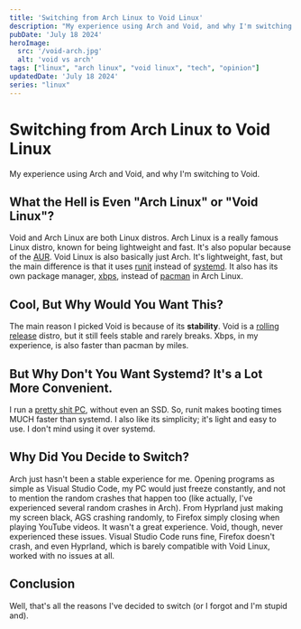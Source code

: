 ```yaml
---
title: 'Switching from Arch Linux to Void Linux' 
description: "My experience using Arch and Void, and why I'm switching to Void."
pubDate: 'July 18 2024'
heroImage:
  src: '/void-arch.jpg'
  alt: 'void vs arch'
tags: ["linux", "arch linux", "void linux", "tech", "opinion"]
updatedDate: 'July 18 2024'
series: "linux"
---
```


# Switching from Arch Linux to Void Linux

My experience using Arch and Void, and why I'm switching to Void.

## What the Hell is Even "Arch Linux" or "Void Linux"?

Void and Arch Linux are both Linux distros. Arch Linux is a really famous Linux distro, known for being lightweight and fast. It's also popular because of the [AUR](https://aur.archlinux.org/). Void Linux is also basically just Arch. It's lightweight, fast, but the main difference is that it uses [runit](https://en.wikipedia.org/wiki/Runit) instead of [systemd](https://en.wikipedia.org/wiki/Systemd). It also has its own package manager, [xbps](https://docs.voidlinux.org/xbps/index.html), instead of [pacman](https://wiki.archlinux.org/title/Pacman) in Arch Linux.

## Cool, But Why Would You Want This?

The main reason I picked Void is because of its **stability**. Void is a [rolling release](https://en.wikipedia.org/wiki/Rolling_release) distro, but it still feels stable and rarely breaks. Xbps, in my experience, is also faster than pacman by miles.

## But Why Don't You Want Systemd? It's a Lot More Convenient.

I run a [pretty shit PC](https://i.imgur.com/OU0eOzl.png), without even an SSD. So, runit makes booting times MUCH faster than systemd. I also like its simplicity; it's light and easy to use. I don't mind using it over systemd.

## Why Did You Decide to Switch?

Arch just hasn't been a stable experience for me. Opening programs as simple as Visual Studio Code, my PC would just freeze constantly, and not to mention the random crashes that happen too (like actually, I've experienced several random crashes in Arch). From Hyprland just making my screen black, AGS crashing randomly, to Firefox simply closing when playing YouTube videos. It wasn't a great experience. Void, though, never experienced these issues. Visual Studio Code runs fine, Firefox doesn't crash, and even Hyprland, which is barely compatible with Void Linux, worked with no issues at all.

## Conclusion

Well, that's all the reasons I've decided to switch (or I forgot and I'm stupid and).
